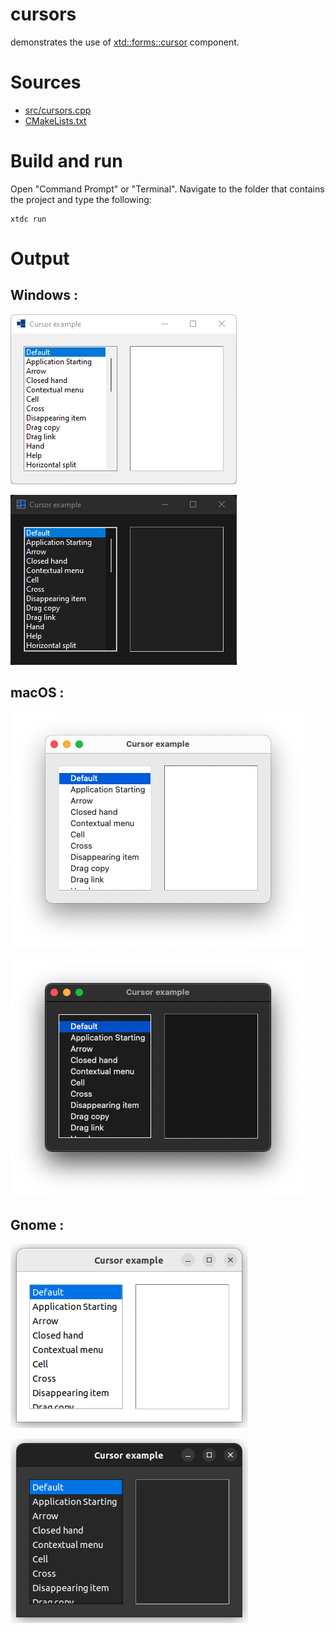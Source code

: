 # cursors

demonstrates the use of [xtd::forms::cursor](https://gammasoft71.github.io/xtd/reference_guides/latest/classxtd_1_1forms_1_1cursor.html) component.

# Sources

* [src/cursors.cpp](src/cursors.cpp)
* [CMakeLists.txt](CMakeLists.txt)

# Build and run

Open "Command Prompt" or "Terminal". Navigate to the folder that contains the project and type the following:

```shell
xtdc run
```

# Output

## Windows :

![Screenshot](../../../../docs/pictures/examples/cursors_w.png)

![Screenshot](../../../../docs/pictures/examples/cursors_wd.png)

## macOS :

![Screenshot](../../../../docs/pictures/examples/cursors_m.png)

![Screenshot](../../../../docs/pictures/examples/cursors_md.png)

## Gnome :

![Screenshot](../../../../docs/pictures/examples/cursors_g.png)

![Screenshot](../../../../docs/pictures/examples/cursors_gd.png)
